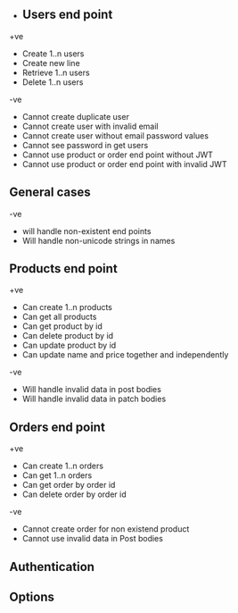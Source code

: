 * ## Users end point

+ve

* Create 1..n users
* Create new line
* Retrieve 1..n users
* Delete 1..n users

-ve

* Cannot create duplicate user
* Cannot create user with invalid email
* Cannot create user without email password values
* Cannot see password in get users
* Cannot use product or order end point without JWT
* Cannot use product or order end point with invalid JWT

## General cases

-ve

* will handle non-existent end points
* Will handle non-unicode strings in names

## Products end point

+ve

* Can create 1..n products
* Can get all products
* Can get product by id
* Can delete product by id
* Can update product by id
* Can update name and price together and independently

-ve

* Will handle invalid data in post bodies
* Will handle invalid data in patch bodies

## Orders end point

+ve

* Can create 1..n orders
* Can get 1..n orders
* Can get order by order id
* Can delete order by order id

-ve

* Cannot create order for non existend product
* Cannot use invalid data in Post bodies

## Authentication

## Options

